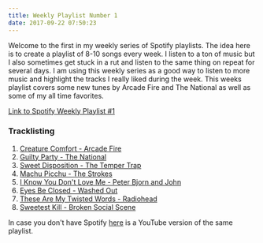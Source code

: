 ```yaml
---
title: Weekly Playlist Number 1
date: 2017-09-22 07:50:23
---
```


Welcome to the first in my weekly series of Spotify playlists. The idea here is to create a playlist of 8-10 songs every week. I listen to a ton of music but I also sometimes get stuck in a rut and listen to the same thing on repeat for several days. I am using this weekly series as a good way to listen to more music and highlight the tracks I really liked during the week.
This weeks playlist covers some new tunes by Arcade Fire and The National as well as some of my all time favorites.

[Link to Spotify Weekly Playlist #1](spotify:user:rtiffany77:playlist:33V6GjQkLLvWSsWnpW9OOx)

### Tracklisting
1. [Creature Comfort - Arcade Fire](spotify:track:2voWPWlDfIthC6GUjaIQyV)
2. [Guilty Party - The National](spotify:track:09G86BPwwrdDoFBBmOo3z1)
3. [Sweet Disposition - The Temper Trap](spotify:track:5RoIXwyTCdyUjpMMkk4uPd)
4. [Machu Picchu - The Strokes](spotify:track:6mVD1SfTvlFAPVi7txFL5H)
5. [I Know You Don't Love Me - Peter Bjorn and John](spotify:track:5mfk2iHYXCaB0K8RsDEKBy)
6. [Eyes Be Closed - Washed Out](spotify:track:6eNYsU7sfgxQHTvILQxbce)
7. [These Are My Twisted Words - Radiohead](spotify:track:5OuWGQrMbScuAf2dUbdNKj)
8. [Sweetest Kill - Broken Social Scene](spotify:track:6vsxPWEOuTCH9nLVhVN5KW)

In case you don't have Spotify [here](https://www.youtube.com/playlist?list=PL3QyKKutgZDlnMQBtpU-8-HecciUbE9sT) is a YouTube version of the same playlist. 
